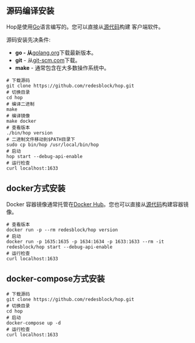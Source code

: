 ## 源码编译安装

Hop是使用[Go](https://golang.org/)语言编写的。您可以直接从[源代码](https://github.com/redesblock/hop)构建 客户端软件。

源码安装先决条件:

- **go - 从**[golang.org](https://golang.org/dl)下载最新版本。
- **git** - 从[git-scm.com](https://git-scm.com/)下载。
- **make** - 通常包含在大多数操作系统中。

```shell
# 下载源码
git clone https://github.com/redesblock/hop.git
# 切换目录
cd hop
# 编译二进制
make
# 编译镜像
make docker
# 查看版本
./bin/hop version
# 二进制文件移动到$PATH目录下
sudo cp bin/hop /usr/local/bin/hop
# 启动
hop start --debug-api-enable
# 运行检查
curl localhost:1633
```

## docker方式安装

 Docker 容器镜像通常托管在[Docker Hub](https://hub.docker.com/r/ethersphere/bee)。您也可以直接从[源代码](https://github.com/redesblock/hop)构建容器镜像。

```shell
# 查看版本
docker run -p --rm redesblock/hop version
# 启动
docker run -p 1635:1635 -p 1634:1634 -p 1633:1633 --rm -it redesblock/hop start --debug-api-enable
# 运行检查
curl localhost:1633
```

## docker-compose方式安装

```shell
# 下载源码
git clone https://github.com/redesblock/hop.git
# 切换目录
cd hop
# 启动
docker-compose up -d
# 运行检查
curl localhost:1633
```

